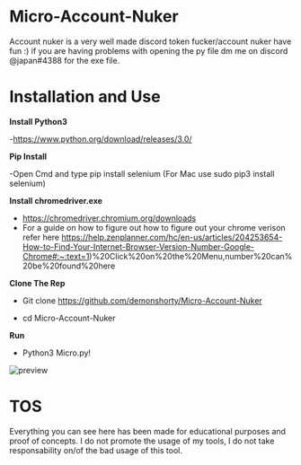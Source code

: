 # Micro-Account-Nuker
Account nuker is a very well made discord token fucker/account nuker have fun :) if you are having problems with opening the py file dm me on discord @japan#4388 for the exe file.


# Installation and Use 

__Install Python3__

 -https://www.python.org/download/releases/3.0/ 
 
 __Pip Install__

-Open Cmd and type pip install selenium (For Mac use sudo pip3 install selenium)


__Install chromedriver.exe__
 - https://chromedriver.chromium.org/downloads
 - For a guide on how to figure out how to figure out your chrome verison refer here https://help.zenplanner.com/hc/en-us/articles/204253654-How-to-Find-Your-Internet-Browser-Version-Number-Google-Chrome#:~:text=1)%20Click%20on%20the%20Menu,number%20can%20be%20found%20here
 

__Clone The Rep__

  - Git clone https://github.com/demonshorty/Micro-Account-Nuker

  - cd Micro-Account-Nuker

__Run__
  - Python3 Micro.py!




![preview](https://user-images.githubusercontent.com/82213937/114192891-ff38a080-991b-11eb-83e0-c323fcb17076.png)

  
# TOS                                                                                                                                                               
Everything you can see here has been made for educational purposes and proof of concepts. I do not promote the usage of my tools, I do not take responsability on/of the bad usage of this tool.
